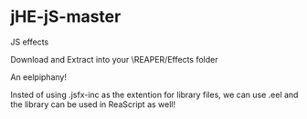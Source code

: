 # jHE-jS-master
JS effects

Download and Extract into your \REAPER/Effects folder 

An eelpiphany! 

Insted of using .jsfx-inc as the extention for library files, we can use .eel and the library can be used in ReaScript as well!
